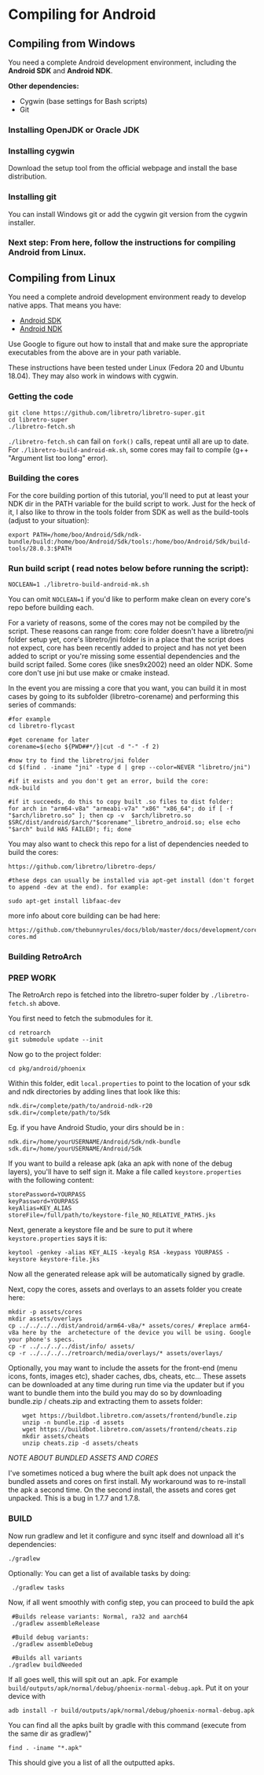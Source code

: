 # Compiling for Android

## Compiling from Windows

You need a complete Android development environment, including the **Android SDK** and **Android NDK**.

**Other dependencies:**

* Cygwin (base settings for Bash scripts)
* Git

### Installing OpenJDK or Oracle JDK


### Installing cygwin

Download the setup tool from the official webpage and install the base distribution.

### Installing git

You can install Windows git or add the cygwin git version from the cygwin installer.

### Next step: From here, follow the instructions for compiling Android from Linux.

## Compiling from Linux

You need a complete android development environment ready to develop native apps. That means you have:

* [Android SDK](http://developer.android.com/sdk/index.html)
* [Android NDK](https://developer.android.com/tools/sdk/ndk/index.html)

Use Google to figure out how to install that and make sure the appropriate executables from the above are in your path variable. 

These instructions have been tested under Linux (Fedora 20 and Ubuntu 18.04). They may also work in windows with cygwin.

### Getting the code

    git clone https://github.com/libretro/libretro-super.git
    cd libretro-super
    ./libretro-fetch.sh

    
`./libretro-fetch.sh` can fail on `fork()` calls, repeat until all are up to date. For `./libretro-build-android-mk.sh`, some cores may fail to compile (g++ "Argument list too long" error).

### Building the cores

For the core building portion of this tutorial, you'll need to put at least your NDK dir in the PATH variable for the build script to work. Just for the heck of it, I also like to throw in the tools folder from SDK as well as the build-tools (adjust to your situation):

    export PATH=/home/boo/Android/Sdk/ndk-bundle/build:/home/boo/Android/Sdk/tools:/home/boo/Android/Sdk/build-tools/28.0.3:$PATH

### Run build script ( read notes below before running the script):
    NOCLEAN=1 ./libretro-build-android-mk.sh 

You can omit `NOCLEAN=1` if you'd like to perform make clean on every core's repo before building each.

For a variety of reasons, some of the cores may not be compiled by the script. These reasons can range from: core folder doesn't have a libretro/jni folder setup yet, core's libretro/jni folder is in a place that the script does not expect, core has been recently added to project and has not yet been added to script or you're missing some essential dependencies and the build script failed. Some cores (like snes9x2002) need an older NDK. Some core don't use jni but use make or cmake instead.

In the event you are missing a core that you want, you can build it in most cases by going to its subfolder (libretro-corename) and performing this series of commands:
    
    #for example
    cd libretro-flycast
    
    #get corename for later
    corename=$(echo ${PWD##*/}|cut -d "-" -f 2) 
    
    #now try to find the libretro/jni folder
    cd $(find . -iname "jni" -type d | grep --color=NEVER "libretro/jni")
    
    #if it exists and you don't get an error, build the core:
    ndk-build
    
    #if it succeeds, do this to copy built .so files to dist folder:
    for arch in "arm64-v8a" "armeabi-v7a" "x86" "x86_64"; do if [ -f "$arch/libretro.so" ]; then cp -v  $arch/libretro.so $SRC/dist/android/$arch/"$corename"_libretro_android.so; else echo "$arch" build HAS FAILED!; fi; done
    
You may also want to check this repo for a list of dependencies needed to build the cores:

    https://github.com/libretro/libretro-deps/ 
    
    #these deps can usually be installed via apt-get install (don't forget to append -dev at the end). for example:
    
    sudo apt-get install libfaac-dev

more info about core building can be had here:

    https://github.com/thebunnyrules/docs/blob/master/docs/development/cores/developing-cores.md



### Building RetroArch


###     PREP WORK

The RetroArch repo is fetched into the libretro-super folder by `./libretro-fetch.sh` above.

You first need to fetch the submodules for it.

    cd retroarch
    git submodule update --init

Now go to the project folder:

    cd pkg/android/phoenix

Within this folder, edit `local.properties` to point to the location of your sdk and ndk directories by adding lines that look like this: 

    ndk.dir=/complete/path/to/android-ndk-r20
    sdk.dir=/complete/path/to/Sdk

   Eg. if you have Android Studio, your dirs should be in :

    ndk.dir=/home/yourUSERNAME/Android/Sdk/ndk-bundle
    sdk.dir=/home/yourUSERNAME/Android/Sdk

If you want to build a release apk (aka an apk with none of the debug layers), you'll have to self sign it. Make a file called `keystore.properties` with the following content:

    storePassword=YOURPASS
    keyPassword=YOURPASS
    keyAlias=KEY_ALIAS
    storeFile=/full/path/to/keystore-file_NO_RELATIVE_PATHS.jks

Next, generate a keystore file and be sure to put it where `keystore.properties` says it is:

    keytool -genkey -alias KEY_ALIS -keyalg RSA -keypass YOURPASS -keystore keystore-file.jks

Now all the generated release apk will be automatically signed by gradle. 

Next, copy the cores, assets and overlays to an assets folder you create here:

    mkdir -p assets/cores
    mkdir assets/overlays
    cp ../../../../dist/android/arm64-v8a/* assets/cores/ #replace arm64-v8a here by the  archetecture of the device you will be using. Google your phone's specs.
    cp -r ../../../../dist/info/ assets/
    cp -r ../../../../retroarch/media/overlays/* assets/overlays/
    
Optionally, you may want to include the assets for the front-end (menu icons, fonts, images etc), shader caches, dbs, cheats, etc... These assets can be downloaded at any time during run time via the updater but if you want to bundle them into the build you may do so by downloading bundle.zip / cheats.zip and extracting them to assets folder: 

        wget https://buildbot.libretro.com/assets/frontend/bundle.zip
        unzip -n bundle.zip -d assets
        wget https://buildbot.libretro.com/assets/frontend/cheats.zip
        mkdir assets/cheats
        unzip cheats.zip -d assets/cheats

*NOTE ABOUT BUNDLED ASSETS AND CORES* 

I've sometimes noticed a bug where the built apk does not unpack the bundled assets and cores on first install. My workaround was to re-install the apk a second time. On the second install, the assets and cores get unpacked. This is a bug in 1.7.7 and 1.7.8. 

###     BUILD

Now run gradlew and let it configure and sync itself and download all it's dependencies:

    ./gradlew

Optionally: You can get a list of available tasks by doing:

     ./gradlew tasks
    
Now, if all went smoothly with config step, you can proceed to build the apk

     #Builds release variants: Normal, ra32 and aarch64
     ./gradlew assembleRelease

     #Build debug variants:
     ./gradlew assembleDebug

     #Builds all variants
    ./gradlew buildNeeded
   
If all goes well, this will spit out an .apk. For example `build/outputs/apk/normal/debug/phoenix-normal-debug.apk`. Put it on your device with

    adb install -r build/outputs/apk/normal/debug/phoenix-normal-debug.apk

You can find all the apks built by gradle with this command (execute from the same dir as gradlew)"

    find . -iname "*.apk"

This should give you a list of all the outputted apks. 
